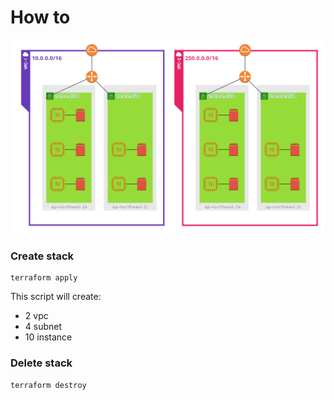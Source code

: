 # How to

![TACO-on-AWS](../img/TACO-on-AWS.png "TACO-on-AWS")

### Create stack

```
terraform apply
```

This script will create:
-   2 vpc
-   4 subnet
-   10 instance

### Delete stack

```
terraform destroy
```
